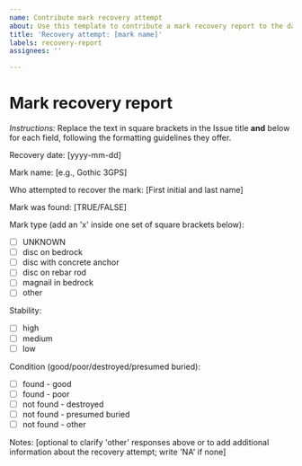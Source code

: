 ```yaml
---
name: Contribute mark recovery attempt
about: Use this template to contribute a mark recovery report to the database
title: 'Recovery attempt: [mark name]'
labels: recovery-report
assignees: ''

---
```


# Mark recovery report
*Instructions:* Replace the text in square brackets in the Issue title **and** below for each field, following the formatting guidelines they offer.

Recovery date: [yyyy-mm-dd]

Mark name: [e.g., Gothic 3GPS]

Who attempted to recover the mark: [First initial and last name]

Mark was found: [TRUE/FALSE]

Mark type (add an 'x' inside one set of square brackets below):
- [ ] UNKNOWN
- [ ] disc on bedrock
- [ ] disc with concrete anchor
- [ ] disc on rebar rod
- [ ] magnail in bedrock
- [ ] other

Stability:
- [ ] high
- [ ] medium
- [ ] low

Condition (good/poor/destroyed/presumed buried):
- [ ] found - good
- [ ] found - poor
- [ ] not found - destroyed
- [ ] not found - presumed buried
- [ ] not found - other

Notes: [optional to clarify 'other' responses above or to add additional information about the recovery attempt; write 'NA' if none]
